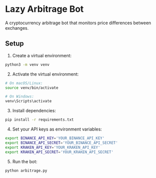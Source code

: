# Lazy Arbitrage Bot

A cryptocurrency arbitrage bot that monitors price differences between exchanges.

## Setup

1. Create a virtual environment:
```bash
python3 -m venv venv
```

2. Activate the virtual environment:
```bash
# On macOS/Linux:
source venv/bin/activate

# On Windows:
venv\Scripts\activate
```

3. Install dependencies:
```bash
pip install -r requirements.txt
```

4. Set your API keys as environment variables:
```bash
export BINANCE_API_KEY='YOUR_BINANCE_API_KEY'
export BINANCE_API_SECRET='YOUR_BINANCE_API_SECRET'
export KRAKEN_API_KEY='YOUR_KRAKEN_API_KEY'
export KRAKEN_API_SECRET='YOUR_KRAKEN_API_SECRET'
```

5. Run the bot:
```bash
python arbitrage.py
```
